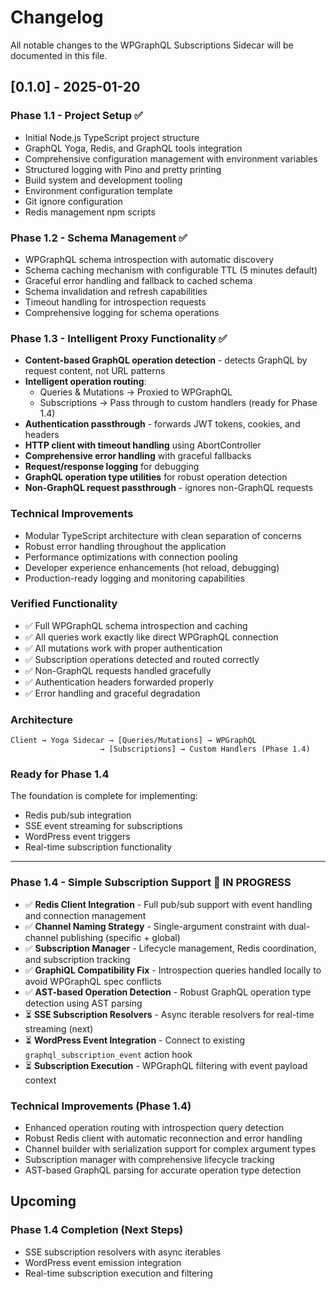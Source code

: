 # Changelog

All notable changes to the WPGraphQL Subscriptions Sidecar will be documented in this file.

## [0.1.0] - 2025-01-20

### Phase 1.1 - Project Setup ✅
- Initial Node.js TypeScript project structure
- GraphQL Yoga, Redis, and GraphQL tools integration
- Comprehensive configuration management with environment variables
- Structured logging with Pino and pretty printing
- Build system and development tooling
- Environment configuration template
- Git ignore configuration
- Redis management npm scripts

### Phase 1.2 - Schema Management ✅
- WPGraphQL schema introspection with automatic discovery
- Schema caching mechanism with configurable TTL (5 minutes default)
- Graceful error handling and fallback to cached schema
- Schema invalidation and refresh capabilities
- Timeout handling for introspection requests
- Comprehensive logging for schema operations

### Phase 1.3 - Intelligent Proxy Functionality ✅
- **Content-based GraphQL operation detection** - detects GraphQL by request content, not URL patterns
- **Intelligent operation routing**:
  - Queries & Mutations → Proxied to WPGraphQL
  - Subscriptions → Pass through to custom handlers (ready for Phase 1.4)
- **Authentication passthrough** - forwards JWT tokens, cookies, and headers
- **HTTP client with timeout handling** using AbortController
- **Comprehensive error handling** with graceful fallbacks
- **Request/response logging** for debugging
- **GraphQL operation type utilities** for robust operation detection
- **Non-GraphQL request passthrough** - ignores non-GraphQL requests

### Technical Improvements
- Modular TypeScript architecture with clean separation of concerns
- Robust error handling throughout the application
- Performance optimizations with connection pooling
- Developer experience enhancements (hot reload, debugging)
- Production-ready logging and monitoring capabilities

### Verified Functionality
- ✅ Full WPGraphQL schema introspection and caching
- ✅ All queries work exactly like direct WPGraphQL connection
- ✅ All mutations work with proper authentication
- ✅ Subscription operations detected and routed correctly
- ✅ Non-GraphQL requests handled gracefully
- ✅ Authentication headers forwarded properly
- ✅ Error handling and graceful degradation

### Architecture
```
Client → Yoga Sidecar → [Queries/Mutations] → WPGraphQL
                    → [Subscriptions] → Custom Handlers (Phase 1.4)
```

### Ready for Phase 1.4
The foundation is complete for implementing:
- Redis pub/sub integration
- SSE event streaming for subscriptions
- WordPress event triggers
- Real-time subscription functionality

---

### Phase 1.4 - Simple Subscription Support 🔄 IN PROGRESS
- ✅ **Redis Client Integration** - Full pub/sub support with event handling and connection management
- ✅ **Channel Naming Strategy** - Single-argument constraint with dual-channel publishing (specific + global)
- ✅ **Subscription Manager** - Lifecycle management, Redis coordination, and subscription tracking
- ✅ **GraphiQL Compatibility Fix** - Introspection queries handled locally to avoid WPGraphQL spec conflicts
- ✅ **AST-based Operation Detection** - Robust GraphQL operation type detection using AST parsing
- ⏳ **SSE Subscription Resolvers** - Async iterable resolvers for real-time streaming (next)
- ⏳ **WordPress Event Integration** - Connect to existing `graphql_subscription_event` action hook
- ⏳ **Subscription Execution** - WPGraphQL filtering with event payload context

### Technical Improvements (Phase 1.4)
- Enhanced operation routing with introspection query detection
- Robust Redis client with automatic reconnection and error handling
- Channel builder with serialization support for complex argument types
- Subscription manager with comprehensive lifecycle tracking
- AST-based GraphQL parsing for accurate operation type detection

## Upcoming

### Phase 1.4 Completion (Next Steps)
- SSE subscription resolvers with async iterables
- WordPress event emission integration
- Real-time subscription execution and filtering
